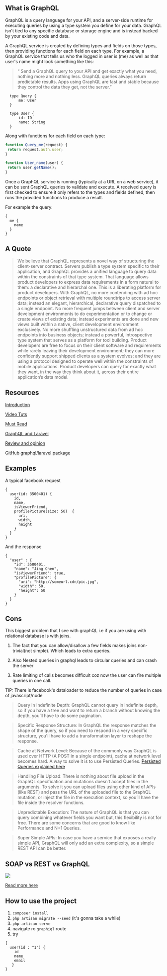## What is GraphQL

GraphQL is a query language for your API, and a server-side runtime for executing queries by using a type system you define for your data. GraphQL isn't tied to any specific database or storage engine and is instead backed by your existing code and data.

A GraphQL service is created by defining types and fields on those types, then providing functions for each field on each type. For example, a GraphQL service that tells us who the logged in user is (me) as well as that user's name might look something like this:

>“ Send a GraphQL query to your API and get exactly what you need, nothing more and nothing less. GraphQL queries always return predictable results. Apps 
using GraphQL are fast and stable because they control the data they get, not the server.”

   
  ```
    type Query {
        me: User
    }
   
    type User {
        id: ID
        name: String
    }
  ```
  
  Along with functions for each field on each type:
  ```javascript
 function Query_me(request) {
   return request.auth.user;
 }
 
 function User_name(user) {
   return user.getName();
 }
 ```
Once a GraphQL service is running (typically at a URL on a web service), it can be sent GraphQL queries to validate and execute. A received query is first checked to ensure it only refers to the types and fields defined, then runs the provided functions to produce a result.

For example the query:

```
{
  me {
    name
  }
}
```
  
## A Quote

  >We believe that GraphQL represents a novel way of structuring the client-server contract. Servers publish a type system specific to their application, and
   GraphQL provides a unified language to query data within the constraints of that type system. That language allows product developers to express data requirements in a form natural to them: a declarative and hierarchal one.
  This is a liberating platform for product developers. With GraphQL, no more contending with ad hoc endpoints or object retrieval with multiple roundtrips 
  to access server data; instead an elegant, hierarchical, declarative query dispatched to a single endpoint. No more frequent jumps between client and server development environments to do experimentation or to change or create views of existing data; instead experiments are done and new views built within a native, client development environment exclusively. No more shuffling unstructured data from ad hoc endpoints into business objects; instead a powerful, introspective type system that serves as a platform for tool building.
  Product developers are free to focus on their client software and requirements while rarely leaving their development environment; they can more 
  confidently support shipped clients as a system evolves; and they are using a protocol designed to operate well within the constraints of mobile applications. Product developers can query for exactly what they want, in the way they think about it, across their entire application’s data model. 
  
## Resources
  
  [Introduction](https://graphql.org/learn/)
  
  [Video Tuts](https://www.howtographql.com/)
  
  [Must Read](https://reactjs.org/blog/2015/05/01/graphql-introduction.html)
  
  [GraphQL and Laravel](https://medium.com/skyshidigital/easy-build-api-using-laravel-and-graphql-67e2c5c5e150)
  
  [Review and opinion](https://codeburst.io/up-and-running-with-graphql-laravel-and-vue-js-698000248448)
  
  [GitHub graphql/laravel package](https://github.com/Folkloreatelier/laravel-graphql)
  
## Examples

A typical facebook request

```
{
  user(id: 3500401) {
    id,
    name,
    isViewerFriend,
    profilePicture(size: 50)  {
      uri,
      width,
      height
    }
  }
}
```

And the response

```
{
  "user" : {
    "id": 3500401,
    "name": "Jing Chen",
    "isViewerFriend": true,
    "profilePicture": {
      "uri": "http://someurl.cdn/pic.jpg",
      "width": 50,
      "height": 50
    }
  }
}
```

## Cons




This biggest problem that I see with graphQL i.e if you are using with relational database is with joins.

   1. The fact that you can allow/disallow a few fields makes joins non-trivial(not simple). Which leads to extra queries.

   2. Also Nested queries in graphql leads to circular queries and can crash the server

   3. Rate limiting of calls becomes difficult coz now the user can fire multiple queries in one call.

TIP: There is facebook's dataloader to reduce the number of queries in case of javascript/node

>Query In Indefinite Depth: GraphQL cannot query in indefinite depth, so if you have a tree and want to 
return a branch without knowing the depth, you’ll 
have to do some pagination.

>Specific Response Structure: In GraphQL the response matches the shape of the query, so if you need to 
respond in a very specific structure, you'll have to 
add a transformation layer to reshape the response.

>Cache at Network Level: Because of the commonly way GraphQL is used over HTTP (A POST in a single 
endpoint), cache at network level becomes hard. A way to 
solve it is to use Persisted Queries.
[Persisted Queries explained here](https://docs.scaphold.io/tutorials/persisted-queries/)

>Handling File Upload: There is nothing about file upload in the GraphQL specification and mutations 
doesn’t accept files in the arguments. To solve it you 
can upload files using other kind of APIs (like REST) and pass the URL of the uploaded file to the GraphQL 
mutation, or inject the file in the execution context, so you’ll have the file inside the resolver functions.

>Unpredictable Execution: The nature of GraphQL is that you can query combining whatever fields you want 
but, this flexibility is not for free. There are 
some concerns that are good to know like Performance and N+1 Queries.

>Super Simple APIs: In case you have a service that exposes a really simple API, GraphQL will only add an 
extra complexity, so a simple REST API can be better.

## SOAP vs REST vs GraphQL

![](https://cdn.ttgtmedia.com/rms/onlineImages/microservices-rest_vs_graphql.jpg)

[Read more here](https://www.quora.com/What-are-advantages-and-disadvantages-of-GraphQL-SOAP-and-REST)

## How to use the project

1. ```composer install```
2. ```php artisan migrate --seed``` (it's gonna take a while)
3. ```php artisan serve```
4. navigate ro ```graphiql``` route
5. try 

```
{
  user(id : "1") {
    id
    name
    email
   }
}
```